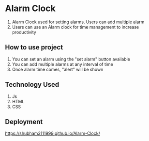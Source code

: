 
#  Alarm Clock

1. Alarm Clock used for setting alarms. Users can add multiple alarm
2. Users can use an Alarm clock for time management to increase productivity


## How to use project

1. You can set an alarm using the "set alarm" button available
2. You can add multiple alarms at any interval of time
3. Once alarm time comes, "alert" will be shown

## Technology Used
1. Js
2. HTML
3. CSS


## Deployment

https://shubham3111999.github.io/Alarm-Clock/

